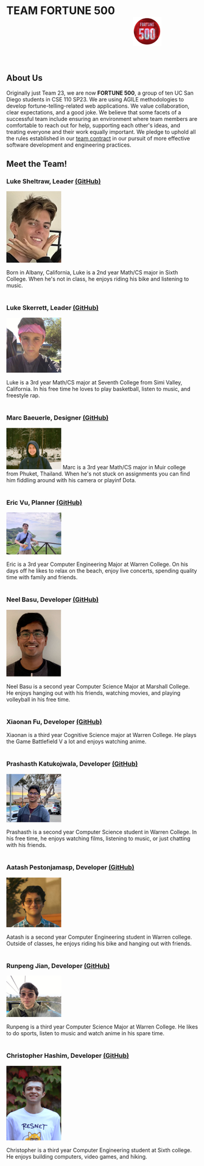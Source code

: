 # TEAM FORTUNE 500 &emsp; &emsp; &emsp;  &emsp; &emsp; &emsp; &emsp; &emsp; &emsp; &emsp; &emsp; &emsp; &emsp; &emsp; &emsp; &ensp; <img src="./branding/assets/teamlogo.png" width="75px" height="75px">

<br>

## About Us

Originally just Team 23, we are now **FORTUNE 500**, a group of ten UC San Diego students in CSE 110 SP23. We are using AGILE methodologies to develop fortune-telling-related web applications. We value collaboration, clear expectations, and a good joke. We believe that some facets of a successful team include ensuring an environment where team members are comfortable to reach out for help, supporting each other's ideas, and treating everyone and their work equally important. We pledge to uphold all the rules established in our [team contract](./misc/rules.md) in our pursuit of more effective software development and engineering practices.
<br>

## Meet the Team!

### **Luke Sheltraw**, Leader [(GitHub)](https://github.com/Luke-Sheltraw)
<img src="./members/lukesheltraw_profile.jpeg" width="144">

Born in Albany, California, Luke is a 2nd year Math/CS major in Sixth College. When he's not in class, he enjoys riding his bike and listening to music. 
<br> <br>

### **Luke Skerrett**, Leader [(GitHub)](https://github.com/LukeSkerrett)
<img src="./members/LukeSkerrett_profile.jpeg" width="144">

Luke is a 3rd year Math/CS major at Seventh College from Simi Valley, California. In his free time he loves to play basketball, listen to music, and freestyle rap.
<br> <br>

### **Marc Baeuerle**, Designer [(GitHub)](https://github.com/MarcBaeuerle)
<img src="./members/marc.jpg" width="144">
Marc is a 3rd year Math/CS major in Muir college from Phuket, Thailand. When he's not stuck on assignments you can find him fiddling around with his camera or playinf Dota.
<br> <br>

### **Eric Vu**, Planner [(GitHub)](https://github.com/air-wickvu)
<img src="./members/photo-ericvu.jpg" width="144">

Eric is a 3rd year Computer Engineering Major at Warren College. On his days off he likes to relax on the beach, enjoy live concerts, spending quality time with family and friends. 
<br> <br>

### **Neel Basu**, Developer [(GitHub)](https://github.com/neel-basu)
<img src="./members/neel_profile.PNG" width="144">

Neel Basu is a second year Computer Science Major at Marshall College. He enjoys hanging out with his friends, watching movies, and playing volleyball in his free time.
<br> <br>

### **Xiaonan Fu**, Developer [(GitHub)](https://github.com/XiaonanFu-ucsd)

Xiaonan is a third year Cognitive Science major at Warren College. He plays the Game Battlefield V a lot and enjoys watching anime. 
<br> <br>

### **Prashasth Katukojwala**, Developer [(GitHub)](https://github.com/prashasthk)
<img src="./members/prash_profile.jpeg" width="144">

Prashasth is a second year Computer Science student in Warren College. In his free time, he enjoys watching films, listening to music, or just chatting with his friends.
<br> <br>

### **Aatash Pestonjamasp**, Developer [(GitHub)](https://github.com/AAP127)
<img src="./members/aatash.jpg" width="144">

Aatash is a second year Computer Engineering student in Warren college. Outside of classes, he enjoys riding his bike and hanging out with friends.
<br> <br>

### **Runpeng Jian**, Developer [(GitHub)](https://github.com/RunpengJ)
<img src="./members/runpengjian.jpeg" width="144">

Runpeng is a third year Computer Science Major at Warren College. He likes to do sports, listen to music and watch anime in his spare time.
<br> <br>

### **Christopher Hashim**, Developer [(GitHub)](https://github.com/chashim39)
<img src="./members/chris.png" width="144" height="195">

Christopher is a third year Computer Engineering student at Sixth college. He enjoys building computers, video games, and hiking.
<br>